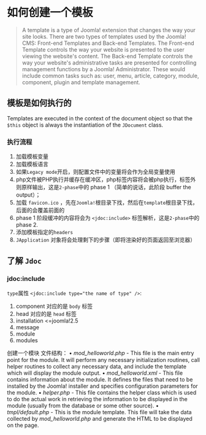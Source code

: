 # 如何创建一个模板
> A template is a type of Joomla! extension that changes the way your site looks. There are two types of templates used by the Joomla! CMS: Front-end Templates and Back-end Templates. The Front-end Template controls the way your website is presented to the user viewing the website's content. The Back-end Template controls the way your website's administrative tasks are presented for controlling management functions by a Joomla! Administrator. These would include common tasks such as: user, menu, article, category, module, component, plugin and template management.

## 模板是如何执行的
Templates are executed in the context of the document object so that the `$this` object is always the instantiation of the `JDocument` class.

### 执行流程
1. 加载模板变量
2. 加载模板语言
3. 如果`Legacy mode`开启，则配置文件中的变量将会作为全局变量使用
4. php文件被PHP执行并缓存在缓冲区，php标签内容将会被php执行，标签外则原样输出，这是`2-phase`中的 phase 1 （简单的说话，此阶段 buffer the output）；
5. 加载 `favicon.ico` ，先在`Joomla!`根目录下找，然后在`template`根目录下找，后面的会覆盖前面的
6. phase 1 阶段缓冲的内容将会为 `<jdoc:include>` 标签解析，这是`2-phase`中的 phase 2.
7. 添加模板指定的`headers`
8. `JApplication` 对象将会处理剩下的步骤（即将渲染好的页面返回至浏览器）

## 了解 `Jdoc`
### jdoc:include
`type`属性 `<jdoc:include type="the name of type" />`:
1. component 对应的是 `body` 标签
2. head 对应的是 `head` 标签
3. installation \<=joomla!2.5
4. message
5. module
6. modules

创建一个模块
文件结构：
	• *mod_helloworld.php* - This file is the main entry point for the module. It will perform any necessary initialization routines, call helper routines to collect any necessary data, and include the template which will display the module output.
	• *mod_helloworld.xml* - This file contains information about the module. It defines the files that need to be installed by the Joomla! installer and specifies configuration parameters for the module.
	• *helper.php* - This file contains the helper class which is used to do the actual work in retrieving the information to be displayed in the module (usually from the database or some other source).
	• *tmpl/default.php* - This is the module template. This file will take the data collected by *mod_helloworld.php* and generate the HTML to be displayed on the page.
